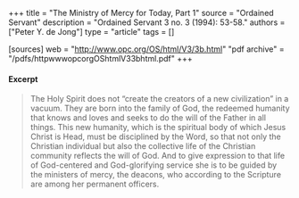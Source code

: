 +++
title = "The Ministry of Mercy for Today, Part 1"
source = "Ordained Servant"
description = "Ordained Servant 3 no. 3 (1994): 53-58."
authors = ["Peter Y. de Jong"]
type = "article"
tags = []

[sources]
web = "http://www.opc.org/OS/html/V3/3b.html"
"pdf archive" = "/pdfs/httpwwwopcorgOShtmlV33bhtml.pdf"
+++

#### Excerpt

> The Holy Spirit does not “create the creators of a new civilization” in a vacuum. They are born into the family of God, the redeemed humanity that knows and loves and seeks to do the will of the Father in all things. This new humanity, which is the spiritual body of which Jesus Christ is Head, must be disciplined by the Word, so that not only the Christian individual but also the collective life of the Christian community reflects the will of God. And to give expression to that life of God-centered and God-glorifying service she is to be guided by the ministers of mercy, the deacons, who according to the Scripture are among her permanent officers.

